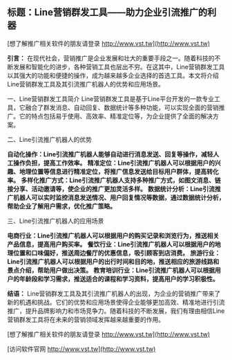 ## **标题：Line营销群发工具——助力企业引流推广的利器**

[想了解推广相关软件的朋友请登录 http://www.vst.tw](http://www.vst.tw)

**引言：**
在现代社会，营销推广是企业发展和壮大的重要手段之一。随着科技的不断发展和智能化的进步，各种营销工具也层出不穷。在这其中，Line营销群发工具以其强大的功能和便捷的操作，成为越来越多企业选择的首选工具。本文将介绍Line营销群发工具及其引流推广机器人的优势和应用场景。

一、Line营销群发工具简介
Line营销群发工具是基于Line平台开发的一款专业工具，它融合了群发消息、自动回复、数据统计等多种功能，可以实现全面的营销推广。它的特点包括易于使用、高效率、精准定位等，为企业提供了全面的解决方案。

二、Line引流推广机器人的优势

**自动化操作：Line引流推广机器人能够自动进行消息发送、回复等操作，减轻人工操作负担，提高工作效率。**
**精准定位：Line引流推广机器人可以根据用户的兴趣、地理位置等信息进行精准定位，将推广信息发送给目标用户群体，提高转化率。**
**多样化推广方式：Line引流推广机器人支持多种推广方式，如图文消息、链接分享、活动邀请等，使企业的推广更加灵活多样。**
**数据统计分析：Line引流推广机器人可以实时监控消息发送情况、用户回复情况等数据，通过数据统计分析，帮助企业了解用户需求，优化推广策略。**

三、Line引流推广机器人的应用场景

**电商行业：Line引流推广机器人可以根据用户的购买记录和浏览行为，推送相关产品信息，提高用户购买率。**
**餐饮行业：Line引流推广机器人可以根据用户的地理位置和口味偏好，推送周边餐厅的优惠信息，吸引顾客到店消费。**
**旅游行业：Line引流推广机器人可以根据用户的出行时间和目的地，推送相应的旅游线路和景点介绍，帮助用户做出决策。**
**教育培训行业：Line引流推广机器人可以根据用户的年龄段和学习需求，推送适合的课程和学习资料，提高用户的学习积极性。**

**结语：**
Line营销群发工具及其引流推广机器人的出现，为企业的营销推广带来了新的机遇和挑战。它们的优势和应用场景使得企业能够更加高效、精准地进行引流推广，提升品牌影响力和市场竞争力。随着科技的不断发展，我们有理由相信Line营销群发工具将在未来的营销领域发挥越来越重要的作用。

[想了解推广相关软件的朋友请登录 http://www.vst.tw](http://www.vst.tw)


[访问软件官网 http://www.vst.tw](http://www.vst.tw)
